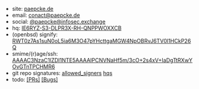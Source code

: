 * site: [paepcke.de](https://paepcke.de)
* email: conact@paepcke.de
* social: [@paepcke@infosec.exchange](https://infosec.exchange/@paepcke)
* hq: [IE6RYZ-S3-DLPR3X-RH-QNPPWOXXCB](https://paepcke.de/IE6RYZ-S3-DLPR3X-RH-QNPPWOXXCB)
* (openbsd) signify: [RWT0z7As1suN0oL5ia6M3O47pYHcttgaMGW4NpOBRvJ6TV0l1HCkP26Q](https://paepcke.de/IE6RYZ-S3-DLPR3X-RH-QNPPWOXXCB.signify.pub)
* smime/(r)age/ssh: [AAAAC3NzaC1lZDI1NTE5AAAAIPCNVNaHf5m/3cO+2s4xV+IaDgTtRXwYOvGTnTPCHMR6](https://paepcke.de/paepcke.keys)
* git repo signatures: [allowed_signers](https://paepcke.de/allowed_signers) [hqs](https://paepcke.de/allowed_signers.hqs)
* todo: [[PRs]](https://github.com/search?q=is%3Apr+author%3Apaepckehh&type=) [[Bugs]](https://bugs.freebsd.org/bugzilla/buglist.cgi?email1=paepcke&emailassigned_to1=1&emailcc1=1&emaillongdesc1=1&emailreporter1=1&emailtype1=substring&query_format=advanced
)


